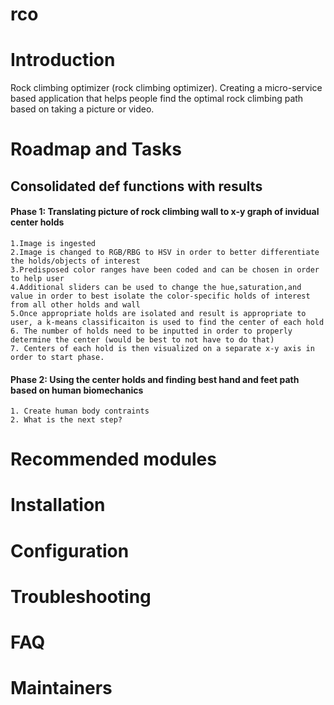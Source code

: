 # rco


# Introduction



Rock climbing optimizer (rock climbing optimizer). Creating a micro-service based application that helps people
find the optimal rock climbing path based on taking a picture or video. 


# Roadmap and Tasks

## Consolidated def functions with results 

#### Phase 1: Translating picture of rock climbing wall to x-y graph of invidual center holds
    1.Image is ingested
    2.Image is changed to RGB/RBG to HSV in order to better differentiate the holds/objects of interest
    3.Predisposed color ranges have been coded and can be chosen in order to help user 
    4.Additional sliders can be used to change the hue,saturation,and value in order to best isolate the color-specific holds of interest from all other holds and wall
    5.Once appropriate holds are isolated and result is appropriate to user, a k-means classificaiton is used to find the center of each hold
    6. The number of holds need to be inputted in order to properly determine the center (would be best to not have to do that)
    7. Centers of each hold is then visualized on a separate x-y axis in order to start phase.
    
#### Phase 2: Using the center holds and finding best hand and feet path based on human biomechanics 
    1. Create human body contraints
    2. What is the next step? 
    

# Recommended modules
# Installation
# Configuration
# Troubleshooting
# FAQ
# Maintainers
